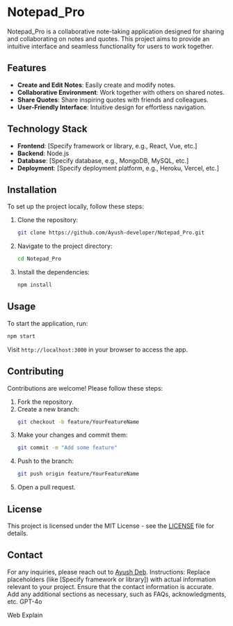# Notepad_Pro

Notepad_Pro is a collaborative note-taking application designed for sharing and collaborating on notes and quotes. This project aims to provide an intuitive interface and seamless functionality for users to work together.

## Features

- **Create and Edit Notes**: Easily create and modify notes.
- **Collaborative Environment**: Work together with others on shared notes.
- **Share Quotes**: Share inspiring quotes with friends and colleagues.
- **User-Friendly Interface**: Intuitive design for effortless navigation.

## Technology Stack

- **Frontend**: [Specify framework or library, e.g., React, Vue, etc.]
- **Backend**: Node.js
- **Database**: [Specify database, e.g., MongoDB, MySQL, etc.]
- **Deployment**: [Specify deployment platform, e.g., Heroku, Vercel, etc.]

## Installation

To set up the project locally, follow these steps:

1. Clone the repository:
   ```bash
   git clone https://github.com/Ayush-developer/Notepad_Pro.git
   ```
2. Navigate to the project directory:
   ```bash
   cd Notepad_Pro
   ```
3. Install the dependencies:
   ```bash
   npm install
   ```

## Usage

To start the application, run:
```bash
npm start
```
Visit `http://localhost:3000` in your browser to access the app.

## Contributing

Contributions are welcome! Please follow these steps:

1. Fork the repository.
2. Create a new branch:
   ```bash
   git checkout -b feature/YourFeatureName
   ```
3. Make your changes and commit them:
   ```bash
   git commit -m "Add some feature"
   ```
4. Push to the branch:
   ```bash
   git push origin feature/YourFeatureName
   ```
5. Open a pull request.

## License

This project is licensed under the MIT License - see the [LICENSE](LICENSE) file for details.

## Contact

For any inquiries, please reach out to [Ayush Deb](mailto:debayush2002@gmail.com).
Instructions:
Replace placeholders (like [Specify framework or library]) with actual information relevant to your project.
Ensure that the contact information is accurate.
Add any additional sections as necessary, such as FAQs, acknowledgments, etc.
GPT-4o

Web
Explain
